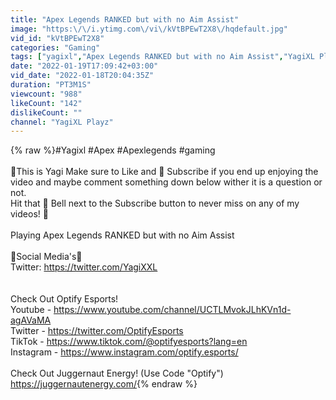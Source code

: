 ```yaml
---
title: "Apex Legends RANKED but with no Aim Assist"
image: "https:\/\/i.ytimg.com\/vi\/kVtBPEwT2X8\/hqdefault.jpg"
vid_id: "kVtBPEwT2X8"
categories: "Gaming"
tags: ["yagixl","Apex Legends RANKED but with no Aim Assist","YagiXL Playz"]
date: "2022-01-19T17:09:42+03:00"
vid_date: "2022-01-18T20:04:35Z"
duration: "PT3M1S"
viewcount: "988"
likeCount: "142"
dislikeCount: ""
channel: "YagiXL Playz"
---
```

{% raw %}#Yagixl #Apex #Apexlegends #gaming <br /><br />📌This is Yagi Make sure to Like and 🙏 Subscribe if you end up enjoying the video and maybe comment something down below wither it is a question or not.<br />Hit that 🔔 Bell next to the Subscribe button to never miss on any of my videos! 💙 <br /><br />Playing Apex Legends RANKED but with no Aim Assist<br /><br />📱Social Media's📱<br />Twitter: <a rel="nofollow" target="blank" href="https://twitter.com/YagiXXL">https://twitter.com/YagiXXL</a><br /><br /><br />Check Out Optify Esports!<br />Youtube - <a rel="nofollow" target="blank" href="https://www.youtube.com/channel/UCTLMvokJLhKVn1d-agAVaMA">https://www.youtube.com/channel/UCTLMvokJLhKVn1d-agAVaMA</a><br />Twitter - <a rel="nofollow" target="blank" href="https://twitter.com/OptifyEsports">https://twitter.com/OptifyEsports</a><br />TikTok - <a rel="nofollow" target="blank" href="https://www.tiktok.com/@optifyesports?lang=en">https://www.tiktok.com/@optifyesports?lang=en</a><br />Instagram - <a rel="nofollow" target="blank" href="https://www.instagram.com/optify.esports/">https://www.instagram.com/optify.esports/</a><br /><br />Check Out Juggernaut Energy! (Use Code &quot;Optify&quot;)<br /><a rel="nofollow" target="blank" href="https://juggernautenergy.com/">https://juggernautenergy.com/</a>{% endraw %}
